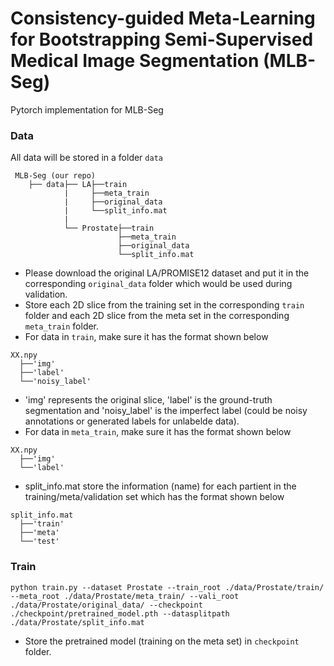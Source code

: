 # Consistency-guided Meta-Learning for Bootstrapping Semi-Supervised Medical Image Segmentation (MLB-Seg)

Pytorch implementation for MLB-Seg

### Data 
All data will be stored in a folder ```data``` 
```
 MLB-Seg (our repo)
    ├── data├── LA├──train
            |     ├──meta_train
            |     ├──original_data
            |     └──split_info.mat
            |
            └── Prostate├──train
                        ├──meta_train
                        ├──original_data
                        └──split_info.mat
```
* Please download the original LA/PROMISE12 dataset and put it in the corresponding ```original_data``` folder which would be used during validation.
* Store each 2D slice from the training set in the corresponding ```train``` folder and each 2D slice from the meta set in the corresponding ```meta_train``` folder.
* For data in ```train```, make sure it has the format shown below
```
XX.npy
  ├──'img'
  ├──'label'
  └──'noisy_label'
```
* 'img' represents the original slice, 'label' is the ground-truth segmentation and 'noisy_label' is the imperfect label (could be noisy annotations or generated labels for unlabelde data).
* For data in ```meta_train```, make sure it has the format shown below
```
XX.npy
  ├──'img'
  └──'label'
```
* split_info.mat store the information (name) for each partient in the training/meta/validation set which has the format shown below
```
split_info.mat
  ├──'train'
  ├──'meta'
  └──'test'
```

### Train
```
python train.py --dataset Prostate --train_root ./data/Prostate/train/  --meta_root ./data/Prostate/meta_train/ --vali_root ./data/Prostate/original_data/ --checkpoint ./checkpoint/pretrained_model.pth --datasplitpath ./data/Prostate/split_info.mat
```
* Store the pretrained model (training on the meta set) in ```checkpoint``` folder.

